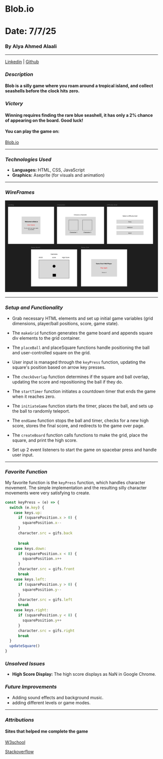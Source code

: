 # Blob.io

# Date: 7/7/25

### By Alya Ahmed Alaali

---

[Linkedin](http://linkedin.com/in/alyaalaali3) |
[Github](http://Github.com/alyaalaali)

### _Description_

#### Blob is a silly game where you roam around a tropical island, and collect seashells before the clock hits zero.

### _Victory_

#### Winning requires finding the rare blue seashell, it has only a 2% chance of appearing on the board. Good luck!

#### You can play the game on:

[Blob.io](http://blobio.surge.sh)

---

### _Technologies Used_

- **Languages:** HTML, CSS, JavaScript
- **Graphics:** Aseprite (for visuals and animation)

---

### _WireFrames_

![Image](./Images/Wireframes.png)

---

### _Setup and Functionality_

- Grab necessary HTML elements and set up initial game variables (grid dimensions, player/ball positions, score, game state).

- The `makeGrid` function generates the game board and appends square div elements to the grid container.

- The `placeBall` and placeSquare functions handle positioning the ball and user-controlled square on the grid.

- User input is managed through the `keyPress` function, updating the square's position based on arrow key presses.

- The `checkOverlap` function determines if the square and ball overlap, updating the score and repositioning the ball if they do.

- The `startTimer` function initiates a countdown timer that ends the game when it reaches zero.

- The `initiateGame` function starts the timer, places the ball, and sets up the ball to randomly teleport.

- The `endGame` function stops the ball and timer, checks for a new high score, stores the final score, and redirects to the game over page.

- The `createBoard` function calls functions to make the grid, place the square, and print the high score.

- Set up 2 event listeners to start the game on spacebar press and handle user input.

---

### _Favorite Function_

My favorite function is the `keyPress` function, which handles character movement. The simple implementation and the resulting silly character movements were very satisfying to create.

```js
const keyPress = (e) => {
  switch (e.key) {
    case keys.up:
      if (squarePosition.x > 0) {
        squarePosition.x--
      }
      character.src = gifs.back

      break
    case keys.down:
      if (squarePosition.x < 8) {
        squarePosition.x++
      }
      character.src = gifs.front
      break
    case keys.left:
      if (squarePosition.y > 0) {
        squarePosition.y--
      }
      character.src = gifs.left
      break
    case keys.right:
      if (squarePosition.y < 8) {
        squarePosition.y++
      }
      character.src = gifs.right
      break
  }
  updateSquare()
}
```

### _Unsolved Issues_

- **High Score Display:** The high score displays as NaN in Google Chrome.

### _Future Improvements_

- Adding sound effects and background music.
- adding different levels or game modes.

---

### _Attributions_

#### Sites that helped me complete the game

[W3school](https://www.w3schools.com/jsref/met_win_setinterval.asp)

[Stackoverflow](https://stackoverflow.com/questions/58162481/move-element-in-a-grid-layout-with-arrow-keys)
